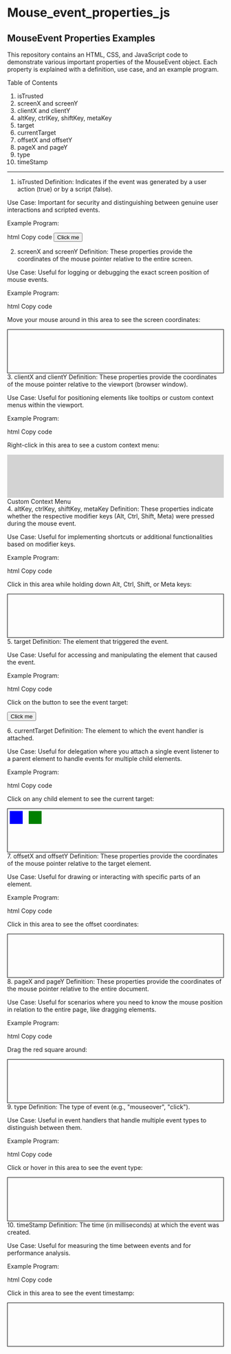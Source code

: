 # Mouse_event_properties_js
MouseEvent Properties Examples
---
This repository contains an HTML, CSS, and JavaScript code to demonstrate various important properties of the MouseEvent object. Each property is explained with a definition, use case, and an example program.

Table of Contents
1. isTrusted
2. screenX and screenY
3. clientX and clientY
4. altKey, ctrlKey, shiftKey, metaKey
5. target
6. currentTarget
7. offsetX and offsetY
8. pageX and pageY
9. type
10. timeStamp
***
1. isTrusted
Definition: Indicates if the event was generated by a user action (true) or by a script (false).

Use Case: Important for security and distinguishing between genuine user interactions and scripted events.

Example Program:

html
Copy code
<button id="trustButton">Click me</button>
<script>
    const trustButton = document.getElementById('trustButton');
    trustButton.addEventListener('click', (e) => {
        alert(`isTrusted: ${e.isTrusted}`);
    });
</script>
2. screenX and screenY
Definition: These properties provide the coordinates of the mouse pointer relative to the entire screen.

Use Case: Useful for logging or debugging the exact screen position of mouse events.

Example Program:

html
Copy code
<p>Move your mouse around in this area to see the screen coordinates:</p>
<div id="screenCoords" style="height: 100px; border: 1px solid #000;"></div>
<script>
    const screenCoords = document.getElementById('screenCoords');
    screenCoords.addEventListener('mousemove', (e) => {
        screenCoords.textContent = `screenX: ${e.screenX}, screenY: ${e.screenY}`;
    });
</script>
3. clientX and clientY
Definition: These properties provide the coordinates of the mouse pointer relative to the viewport (browser window).

Use Case: Useful for positioning elements like tooltips or custom context menus within the viewport.

Example Program:

html
Copy code
<p>Right-click in this area to see a custom context menu:</p>
<div id="contextArea" style="height: 100px; background: lightgray;"></div>
<div class="context-menu" id="contextMenu">Custom Context Menu</div>
<script>
    const contextArea = document.getElementById('contextArea');
    const contextMenu = document.getElementById('contextMenu');
    contextArea.addEventListener('contextmenu', (e) => {
        e.preventDefault();
        const rect = contextArea.getBoundingClientRect();
        contextMenu.style.left = `${e.clientX - rect.left}px`;
        contextMenu.style.top = `${e.clientY - rect.top}px`;
        contextMenu.style.display = 'block';
    });
    document.addEventListener('click', () => {
        contextMenu.style.display = 'none';
    });
</script>
4. altKey, ctrlKey, shiftKey, metaKey
Definition: These properties indicate whether the respective modifier keys (Alt, Ctrl, Shift, Meta) were pressed during the mouse event.

Use Case: Useful for implementing shortcuts or additional functionalities based on modifier keys.

Example Program:

html
Copy code
<p>Click in this area while holding down Alt, Ctrl, Shift, or Meta keys:</p>
<div id="modifierKeys" style="height: 100px; border: 1px solid #000;"></div>
<script>
    const modifierKeys = document.getElementById('modifierKeys');
    modifierKeys.addEventListener('click', (e) => {
        modifierKeys.textContent = `altKey: ${e.altKey}, ctrlKey: ${e.ctrlKey}, shiftKey: ${e.shiftKey}, metaKey: ${e.metaKey}`;
    });
</script>
5. target
Definition: The element that triggered the event.

Use Case: Useful for accessing and manipulating the element that caused the event.

Example Program:

html
Copy code
<p>Click on the button to see the event target:</p>
<button id="eventTargetButton">Click me</button>
<p id="eventTargetOutput"></p>
<script>
    const eventTargetButton = document.getElementById('eventTargetButton');
    eventTargetButton.addEventListener('click', (e) => {
        const targetOutput = document.getElementById('eventTargetOutput');
        targetOutput.textContent = `target: ${e.target.tagName}`;
    });
</script>
6. currentTarget
Definition: The element to which the event handler is attached.

Use Case: Useful for delegation where you attach a single event listener to a parent element to handle events for multiple child elements.

Example Program:

html
Copy code
<p>Click on any child element to see the current target:</p>
<div id="parentElement" style="height: 100px; border: 1px solid #000;">
    <div class="child" style="width: 30px; height: 30px; background: blue; display: inline-block; margin: 5px;"></div>
    <div class="child" style="width: 30px; height: 30px; background: green; display: inline-block; margin: 5px;"></div>
</div>
<script>
    const parentElement = document.getElementById('parentElement');
    parentElement.addEventListener('click', (e) => {
        if (e.target !== parentElement) {
            parentElement.textContent = `currentTarget: ${e.currentTarget.tagName}, clicked on: ${e.target.tagName}`;
        }
    });
</script>
7. offsetX and offsetY
Definition: These properties provide the coordinates of the mouse pointer relative to the target element.

Use Case: Useful for drawing or interacting with specific parts of an element.

Example Program:

html
Copy code
<p>Click in this area to see the offset coordinates:</p>
<div id="offsetCoords" style="height: 100px; border: 1px solid #000; position: relative;"></div>
<script>
    const offsetCoords = document.getElementById('offsetCoords');
    offsetCoords.addEventListener('click', (e) => {
        offsetCoords.textContent = `offsetX: ${e.offsetX}, offsetY: ${e.offsetY}`;
    });
</script>
8. pageX and pageY
Definition: These properties provide the coordinates of the mouse pointer relative to the entire document.

Use Case: Useful for scenarios where you need to know the mouse position in relation to the entire page, like dragging elements.

Example Program:

html
Copy code
<p>Drag the red square around:</p>
<div id="dragContainer" style="height: 100px; border: 1px solid #000; position: relative;">
    <div id="draggable"></div>
</div>
<script>
    const draggable = document.getElementById('draggable');
    const dragContainer = document.getElementById('dragContainer');
    let isDragging = false;
    draggable.addEventListener('mousedown', () => {
        isDragging = true;
    });
    document.addEventListener('mouseup', () => {
        isDragging = false;
    });
    document.addEventListener('mousemove', (e) => {
        if (isDragging) {
            const rect = dragContainer.getBoundingClientRect();
            const newX = e.pageX - rect.left - draggable.offsetWidth / 2;
            const newY = e.pageY - rect.top - draggable.offsetHeight / 2;

            // Ensure the element stays within the container
            draggable.style.left = `${Math.max(0, Math.min(newX, rect.width - draggable.offsetWidth))}px`;
            draggable.style.top = `${Math.max(0, Math.min(newY, rect.height - draggable.offsetHeight))}px`;
        }
    });
</script>
9. type
Definition: The type of event (e.g., "mouseover", "click").

Use Case: Useful in event handlers that handle multiple event types to distinguish between them.

Example Program:

html
Copy code
<p>Click or hover in this area to see the event type:</p>
<div id="eventTypeArea" style="height: 100px; border: 1px solid #000;"></div>
<script>
    const eventTypeArea = document.getElementById('eventTypeArea');
    eventTypeArea.addEventListener('click', (e) => {
        eventTypeArea.textContent = `type: ${e.type}`;
    });
    eventTypeArea.addEventListener('mouseover', (e) => {
        eventTypeArea.textContent = `type: ${e.type}`;
    });
</script>
10. timeStamp
Definition: The time (in milliseconds) at which the event was created.

Use Case: Useful for measuring the time between events and for performance analysis.

Example Program:

html
Copy code
<p>Click in this area to see the event timestamp:</p>
<div id="timeStampArea" style="height: 100px; border: 1px solid #000;"></div>
<script>
    const timeStampArea = document.getElementById('timeStampArea');
    timeStampArea.addEventListener('click', (e) => {
        timeStampArea.textContent = `timeStamp: ${e.timeStamp}`;
    });
</script>
